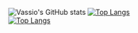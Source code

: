 

![Vassio's GitHub stats](https://github-readme-stats.vercel.app/api?username=vzakharchenko&show_icons=true&theme=radical)
[![Top Langs](https://github-readme-stats.vercel.app/api/top-langs/?username=vzakharchenko&hide=Smali&langs_count=9&theme=radical)](https://github.com/vzakharchenko/vzakharchenko)  
[![Top Langs](https://wakatime.com/share/@vzakharchenko/a81c5399-0045-4b37-8eec-736fbfcaa47a.svg)](https://github.com/vzakharchenko/vzakharchenko) 
